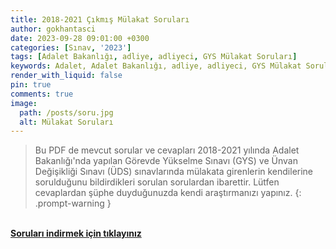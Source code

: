 ```yaml
---
title: 2018-2021 Çıkmış Mülakat Soruları
author: gokhantasci
date: 2023-09-28 09:01:00 +0300
categories: [Sınav, '2023']
tags: [Adalet Bakanlığı, adliye, adliyeci, GYS Mülakat Soruları]
keywords: Adalet, Adalet Bakanlığı, adliye, adliyeci, GYS Mülakat Soruları, Adalet GYS, Adalet Bakanlığı GYS, Adalet Bakanlığı Görevde Yükselme Sınavı, Adalet Bakanlığı ÜDS, Yazı İşleri Müdür, Zabıt Katibi, Mübaşir
render_with_liquid: false
pin: true
comments: true
image:
  path: /posts/soru.jpg
  alt: Mülakat Soruları
---
```


> Bu PDF de mevcut sorular ve cevapları 2018-2021 yılında Adalet Bakanlığı'nda yapılan Görevde Yükselme Sınavı (GYS) ve Ünvan Değişikliği Sınavı (ÜDS) sınavlarında mülakata girenlerin kendilerine sorulduğunu bildirdikleri sorulan sorulardan ibarettir. Lütfen cevaplardan şüphe duyduğunuzda kendi araştırmanızı yapınız.
  {: .prompt-warning }


<br>[**Soruları indirmek için tıklayınız**](https://adliyeci.com.tr/mulakat/) 


